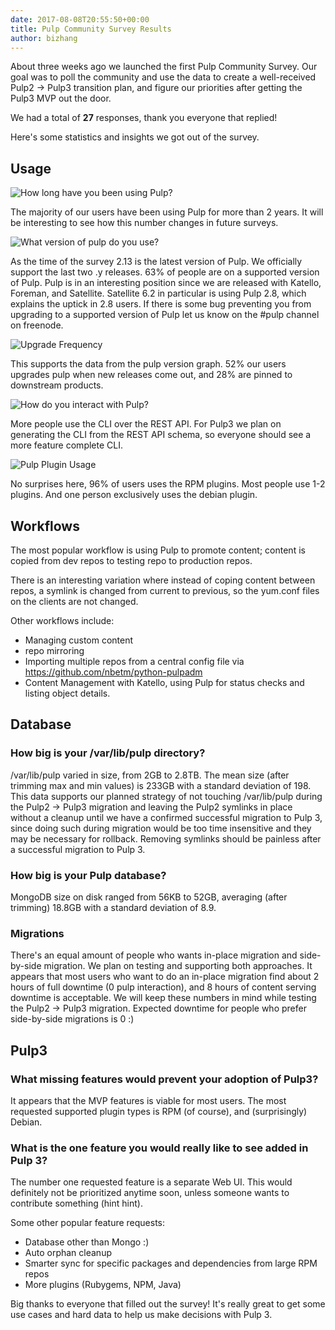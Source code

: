 ```yaml
---
date: 2017-08-08T20:55:50+00:00
title: Pulp Community Survey Results
author: bizhang
---
```

<!-- more -->
About three weeks ago we launched the first Pulp Community Survey. Our goal was to poll the
community and use the data to create a well-received Pulp2 -> Pulp3 transition plan, and figure our
priorities after getting the Pulp3 MVP out the door.

We had a total of **27** responses, thank you everyone that replied!

Here's some statistics and insights we got out of the survey.

## Usage

![How long have you been using Pulp?](/images/communitysurvey/2017/how-long-using.png)

The majority of our users have been using Pulp for more than 2 years. It will be interesting to
see how this number changes in future surveys.

![What version of pulp do you use?](/images/communitysurvey/2017/pulp-version.png)

As the time of the survey 2.13 is the latest version of Pulp. We officially support the last two
.y releases. 63% of people are on a supported version of Pulp. Pulp is in an interesting position
since we are released with Katello, Foreman, and Satellite. Satellite 6.2 in particular is using
Pulp 2.8, which explains the uptick in 2.8 users. If there is some bug preventing you from
upgrading to a supported version of Pulp let us know on the #pulp channel on freenode.

![Upgrade Frequency](/images/communitysurvey/2017/upgrade-frequency.png)

This supports the data from the pulp version graph. 52% our users upgrades pulp when new releases
come out, and 28% are pinned to downstream products.


![How do you interact with Pulp?](/images/communitysurvey/2017/how-interact.png)

More people use the CLI over the REST API. For Pulp3 we plan on generating the CLI from the REST
API schema, so everyone should see a more feature complete CLI.


![Pulp Plugin Usage](/images/communitysurvey/2017/plugin-usage.png)

No surprises here, 96% of users uses the RPM plugins. Most people use 1-2 plugins. And one person
exclusively uses the debian plugin.

## Workflows

The most popular workflow is using Pulp to promote content; content is copied from dev repos to
testing repo to production repos.

There is an interesting variation where instead of coping content between repos, a symlink is
changed from current to previous, so the yum.conf files on the clients are not changed.


Other workflows include:

* Managing custom content
* repo mirroring
* Importing multiple repos from a central config file via https://github.com/nbetm/python-pulpadm
* Content Management with Katello, using Pulp for status checks and listing object details.


## Database

### How big is your /var/lib/pulp directory?

/var/lib/pulp varied in size, from 2GB to 2.8TB. The mean size (after trimming max and min values)
is 233GB with a standard deviation of 198. This data supports our planned strategy of not touching
/var/lib/pulp during the Pulp2 -> Pulp3 migration and leaving the Pulp2 symlinks in place without
a cleanup until we have a confirmed successful migration to Pulp 3, since doing such during
migration would be too time insensitive and they may be necessary for rollback.  Removing symlinks
should be painless after a successful migration to Pulp 3.


### How big is your Pulp database?

MongoDB size on disk ranged from 56KB to 52GB, averaging (after trimming) 18.8GB with a standard
deviation of 8.9.

### Migrations

There's an equal amount of people who wants in-place migration and side-by-side migration. We plan
on testing and supporting both approaches. It appears that most users who want to do an in-place
migration find about 2 hours of full downtime (0 pulp interaction), and 8 hours of content serving
downtime is acceptable. We will keep these numbers in mind while testing the Pulp2 -> Pulp3
migration. Expected downtime for people who prefer side-by-side migrations is 0 :)


## Pulp3

### What missing features would prevent your adoption of Pulp3?

It appears that the MVP features is viable for most users. The most requested supported plugin
types is RPM (of course), and (surprisingly) Debian.


### What is the one feature you would really like to see added in Pulp 3?

The number one requested feature is a separate Web UI. This would definitely not be prioritized
anytime soon, unless someone wants to contribute something (hint hint).

Some other popular feature requests:

* Database other than Mongo :)
* Auto orphan cleanup
* Smarter sync for specific packages and dependencies from large RPM repos
* More plugins (Rubygems, NPM, Java)


Big thanks to everyone that filled out the survey! It's really great to get some use cases and
hard data to help us make decisions with Pulp 3.